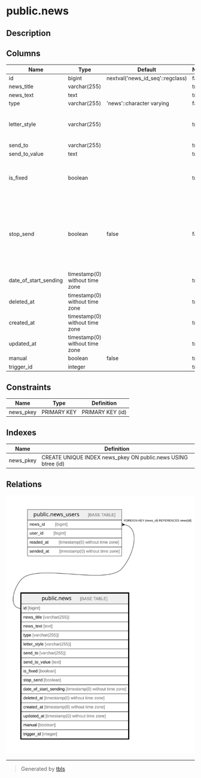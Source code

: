# public.news

## Description

## Columns

| Name | Type | Default | Nullable | Children | Parents | Comment |
| ---- | ---- | ------- | -------- | -------- | ------- | ------- |
| id | bigint | nextval('news_id_seq'::regclass) | false | [public.news_users](public.news_users.md) |  |  |
| news_title | varchar(255) |  | true |  |  |  |
| news_text | text |  | true |  |  |  |
| type | varchar(255) | 'news'::character varying | false |  |  |  |
| letter_style | varchar(255) |  | true |  |  | Признак стиля общения: формальный или неформальный |
| send_to | varchar(255) |  | true |  |  |  |
| send_to_value | text |  | true |  |  |  |
| is_fixed | boolean |  | true |  |  | если true  новость будет всегда показываться кабинет партнера |
| stop_send | boolean | false | false |  |  | при создании рассылки = 1 -  что означает что данная рассылка не будет рассылаться автоматически командой news:send-unsent |
| date_of_start_sending | timestamp(0) without time zone |  | true |  |  | Дата начала рассылки писем |
| deleted_at | timestamp(0) without time zone |  | true |  |  |  |
| created_at | timestamp(0) without time zone |  | true |  |  |  |
| updated_at | timestamp(0) without time zone |  | true |  |  |  |
| manual | boolean | false | true |  |  |  |
| trigger_id | integer |  | true |  |  |  |

## Constraints

| Name | Type | Definition |
| ---- | ---- | ---------- |
| news_pkey | PRIMARY KEY | PRIMARY KEY (id) |

## Indexes

| Name | Definition |
| ---- | ---------- |
| news_pkey | CREATE UNIQUE INDEX news_pkey ON public.news USING btree (id) |

## Relations

![er](public.news.svg)

---

> Generated by [tbls](https://github.com/k1LoW/tbls)
